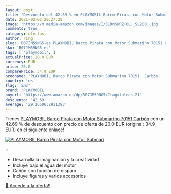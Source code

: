 ```yaml
---
layout: post
title: 'Descuento del 42.69 % en PLAYMOBIL Barco Pirata con Motor Submari'
date: 2021-02-02 20:27:39
image: 'https://m.media-amazon.com/images/I/51RnSWRZ+OL._SL200_.jpg'
comments: true
category: ofertas
author: ring
slug: 'B07JM59NG5-es PLAYMOBIL Barco Pirata con Motor Submarino 70151 Carbón'
sku: 'B07JM59NG5-es'
tags: [ 'playmobil', ]
actualPrice: 20.0 EUR
currency: EUR
price: 20.0
comparePrice: 34.9 EUR
prodname: 'PLAYMOBIL Barco Pirata con Motor Submarino 70151  Carbón'
country: 'es'
flag: '🇪🇸'
brand: 'PLAYMOBIL'
buyurl: 'https://www.amazon.es/dp/B07JM59NG5/?tag=tolees-21'
descuento: '42.69'
average: '29.2650632911393'
---
```


Tienes [PLAYMOBIL Barco Pirata con Motor Submarino 70151  Carbón](https://www.amazon.es/dp/B07JM59NG5/?tag=tolees-21) con un 42.69 % de descuento con precio de oferta de 20.0 EUR (original: 34.9 EUR) en el siguiente enlace!

[![PLAYMOBIL Barco Pirata con Motor Submari](https://m.media-amazon.com/images/I/51RnSWRZ+OL._SL200_.jpg)](https://www.amazon.es/dp/B07JM59NG5/?tag=tolees-21)

ℹ️:

- Desarrolla la imaginación y la creatividad
- Incluye bajo el agua del motor
- Cañón con función de disparo
- Incluye figuras y varios accesorios

[🛒 Accede a la oferta!!](https://www.amazon.es/dp/B07JM59NG5/?tag=tolees-21)
